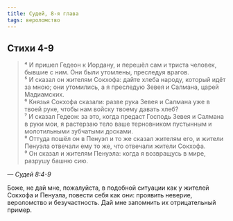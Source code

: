 ```yaml
---
title: Судей, 8-я глава
tags: вероломство
---
```


## Стихи 4-9

> ⁴ И пришел Гедеон к Иордану, и перешёл сам и триста человек, бывшие с ним. Они были утомлены, преследуя врагов.  
> ⁵ И сказал он жителям Сокхофа: дайте хлеба народу, который идёт за мною; они утомились, а я преследую Зевея и Салмана, царей Мадиамских.  
> ⁶ Князья Сокхофа сказали: разве рука Зевея и Салмана уже в твоей руке, чтобы нам войску твоему давать хлеб?  
> ⁷ И сказал Гедеон: за это, когда предаст Господь Зевея и Салмана в руки мои, я растерзаю тело ваше терновником пустынным
> и молотильными зубчатыми досками.  
> ⁸ Оттуда пошёл он в Пенуэл и то же сказал жителям его, и жители Пенуэла отвечали ему то же, что отвечали жители Сокхофа.  
> ⁹ Он сказал и жителям Пенуэла: когда я возвращусь в мире, разрушу башню сию.

— <cite>Судей&nbsp;8:4-9</cite>

Боже, не дай мне, пожалуйста, в подобной ситуации как у жителей Сокхофа и Пенуэла, повести себя как они: проявить неверие,
вероломство и безучастность. Дай мне запомнить их отрицательный пример.
